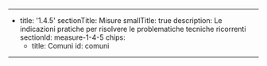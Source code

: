 ---
  - title: '1.4.5'
    sectionTitle: Misure
    smallTitle: true
    description: Le indicazioni pratiche per risolvere le problematiche tecniche ricorrenti
    sectionId: measure-1-4-5
    chips:
      - title: Comuni
        id: comuni
---